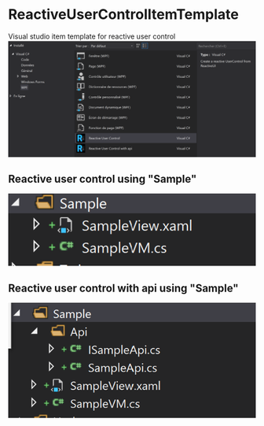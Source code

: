 # ReactiveUserControlItemTemplate

Visual studio item template for reactive user control
![Visual studio add new item](/AddNewItem.png)

## Reactive user control using "Sample"
![sample reactive user control](/Sample.png)

## Reactive user control with api using "Sample"
![Visual studio add new item](/SampleWithApi.png)
